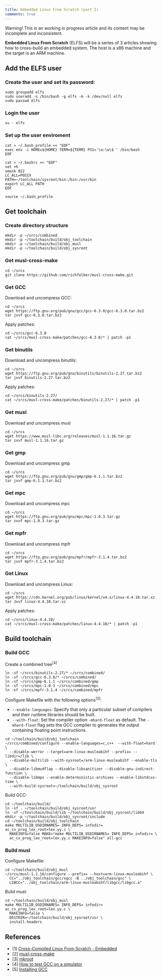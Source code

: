 ```yaml
---
title: Embedded Linux From Scratch (part I)
comments: true
---
```


<div class="alert">Warning! This is an working in progress article and its content may be incomplete and inconsistent.</div>

**Embedded Linux From Scratch** (ELFS) will be a series of 3 articles showing how to cross-build an embedded system. The host is a x86 machine and the target is an ARM machine.

## Add the ELFS user

### Create the user and set its password:

```
sudo groupadd elfs
sudo useradd -s /bin/bash -g elfs -m -k /dev/null elfs
sudo passwd elfs
```

### Login the user

```
su - elfs
```

### Set up the user enviroment

```
cat > ~/.bash_profile << "EOF"
exec env -i HOME=${HOME} TERM=${TERM} PS1='\u:\w\$ ' /bin/bash
EOF
```

```
cat > ~/.bashrc << "EOF"
set +h
umask 022
LC_ALL=POSIX
PATH=~/toolchain/sysroot/bin:/bin:/usr/bin
export LC_ALL PATH
EOF
```

```
source ~/.bash_profile
```

## Get toolchain

### Create directory structure

```
mkdir -p ~/srcs/combined
mkdir -p ~/toolchain/build/obj_toolchain
mkdir -p ~/toolchain/build/obj_musl
mkdir -p ~/toolchain/build/obj_sysroot
```

### Get musl-cross-make

```
cd ~/srcs
git clone https://github.com/richfelker/musl-cross-make.git
```

### Get GCC

Download and uncompress GCC:

```
cd ~/srcs
wget https://ftp.gnu.org/pub/gnu/gcc/gcc-6.3.0/gcc-6.3.0.tar.bz2
tar jxvf gcc-6.3.0.tar.bz2
```

Apply patches:

```
cd ~/srcs/gcc-6.3.0
cat ~/srcs/musl-cross-make/patches/gcc-6.3.0/* | patch -p1
```

### Get binutils

Download and uncompress binutils:

```
cd ~/srcs
wget https://ftp.gnu.org/pub/gnu/binutils/binutils-2.27.tar.bz2
tar jxvf binutils-2.27.tar.bz2
```

Apply patches:

```
cd ~/srcs/binutils-2.27/
cat ~/srcs/musl-cross-make/patches/binutils-2.27/* | patch -p1
```

### Get musl

Download and uncompress musl

```
cd ~/srcs
wget https://www.musl-libc.org/releases/musl-1.1.16.tar.gz
tar zxvf musl-1.1.16.tar.gz
```

### Get gmp

Download and uncompress gmp

```
cd ~/srcs
wget https://ftp.gnu.org/pub/gnu/gmp/gmp-6.1.1.tar.bz2
tar jxvf gmp-6.1.1.tar.bz2
```

### Get mpc

Download and uncompress mpc

```
cd ~/srcs
wget https://ftp.gnu.org/pub/gnu/mpc/mpc-1.0.3.tar.gz
tar zxvf mpc-1.0.3.tar.gz
```

### Get mpfr

Download and uncompress mpfr

```
cd ~/srcs
wget https://ftp.gnu.org/pub/gnu/mpfr/mpfr-3.1.4.tar.bz2
tar jxvf mpfr-3.1.4.tar.bz2
```

### Get Linux
 
Download and uncompress Linux:

```
cd ~/srcs
wget https://cdn.kernel.org/pub/linux/kernel/v4.x/linux-4.4.10.tar.xz
tar Jxvf linux-4.4.10.tar.xz
```

Apply patches:

```
cd ~/srcs/linux-4.4.10/
cat ~/srcs/musl-cross-make/patches/linux-4.4.10/* | patch -p1
```

## Build toolchain

### Build GCC

Create a combined tree<sup>[4]</sup>

```
ln -sf ~/srcs/binutils-2.27/* ~/srcs/combined/
ln -sf ~/srcs/gcc-6.3.0/* ~/srcs/combined/
ln -sf ~/srcs/gmp-6.1.1 ~/srcs/combined/gmp
ln -sf ~/srcs/mpc-1.0.3 ~/srcs/combined/mpc
ln -sf ~/srcs/mpfr-3.1.4 ~/srcs/combined/mpfr
```

Configure Makefile with the following options<sup>[5]</sup>:

* `--enable-languages`: Specify that only a particular subset of compilers and their runtime libraries should be built.
* `--with-float`: Set the compiler option `-mhard-float` as default. The `-mhard-float` flag sets the GCC compiler to generates the output containing floating point instructions.


```
cd ~/toolchain/build/obj_toolchain
~/srcs/combined/configure --enable-languages=c,c++  --with-float=hard \
  --disable-werror --target=arm-linux-musleabihf --prefix= --libdir=/lib \
  --disable-multilib --with-sysroot=/arm-linux-musleabihf --enable-tls \
  --disable-libmudflap --disable-libsanitizer --disable-gnu-indirect-function \
  --disable-libmpx --enable-deterministic-archives --enable-libstdcxx-time \
  --with-build-sysroot=~/toolchain/build/obj_sysroot
```

Build GCC:

```
cd ~/toolchain/build/
ln -sf . ~/toolchain/build/obj_sysroot/usr
ln -sf ~/toolchain/build/lib ~/toolchain/build/obj_sysroot/lib64
mkdir -p ~/toolchain/build/obj_sysroot/include
cd ~/toolchain/build/obj_toolchain
make MULTILIB_OSDIRNAMES= INFO_DEPS= infodir= ac_cv_prog_lex_root=lex.yy.c \
  MAKEINFO=false MAKE="make MULTILIB_OSDIRNAMES= INFO_DEPS= infodir= \
  ac_cv_prog_lex_root=lex.yy.c MAKEINFO=false" all-gcc
```

### Build musl

Configure Makefile:

```
cd ~/toolchain/build/obj_musl
~/srcs/musl-1.1.16/configure --prefix= --host=arm-linux-musleabihf \
  CC="../obj_toolchain/gcc/xgcc -B ../obj_toolchain/gcc" \
  LIBCC="../obj_toolchain/arm-linux-musleabihf/libgcc/libgcc.a" 
```

Build musl:

```
cd ~/toolchain/build/obj_musl
make MULTILIB_OSDIRNAMES= INFO_DEPS= infodir= ac_cv_prog_lex_root=lex.yy.c \
  MAKEINFO=false \
  DESTDIR=~/toolchain/build/obj_sysroot/usr \
  install-headers
```


## References

* [1] [Cross-Compiled Linux From Scratch - Embedded](http://clfs.org/view/clfs-embedded/arm/index.html)
* [2] [musl-cross-make](https://github.com/richfelker/musl-cross-make)
* [3] [mkroot](https://github.com/landley/mkroot)
* [4] [How to test GCC on a simulator](https://gcc.gnu.org/wiki/Building_Cross_Toolchains_with_gcc)
* [5] [Installing GCC](https://gcc.gnu.org/install/configure.html)
